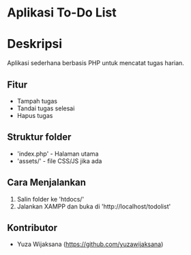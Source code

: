 # Aplikasi To-Do List 

# Deskripsi
Aplikasi sederhana  berbasis PHP untuk mencatat tugas harian.

## Fitur
- Tampah tugas
- Tandai tugas selesai
- Hapus tugas

## Struktur folder

- 'index.php' - Halaman utama
- 'assets/' - file CSS/JS jika ada

## Cara Menjalankan
1. Salin folder ke 'htdocs/'
2. Jalankan XAMPP dan buka di 'http://localhost/todolist'

## Kontributor 
- Yuza Wijaksana (https://github.com/yuzawijaksana)
